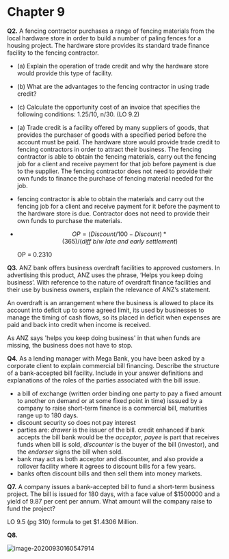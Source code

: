 # Chapter 9

**Q2.** A fencing contractor purchases a range of fencing materials from the local hardware store in order to build a number of paling fences for a housing project. The hardware store provides its standard trade finance facility to the fencing contractor.

* (a) Explain the operation of trade credit and why the hardware store would provide this type of facility.
* (b) What are the advantages to the fencing contractor in using trade credit?
* (c) Calculate the opportunity cost of an invoice that specifies the following conditions: 1.25/10, n/30. (LO 9.2)



* (a) Trade credit is a facility offered by many suppliers of goods, that provides the purchaser of goods with a specified period before the account must be paid.
	The hardware store would provide trade credit to fencing contractors in order to attract their business. The fencing contractor is able to obtain the fencing materials, carry out the fencing job for a client and receive payment for that job before payment is due to the supplier. The fencing contractor does not need to provide their own funds to finance the purchase of fencing material needed for the job.

* fencing contractor is able to obtain the materials and carry out the fencing job for a client and receive payment for it before the payment to the hardware store is due. Contractor does not need to provide their own funds to purchase the materials.

* $$OP = (Discount/ 100 - Discount) * (365)/(diff\ b/w\ late\ and\ early\ settlement)$$

	OP = 0.2310



**Q3.** ANZ bank offers business overdraft facilities to approved customers. In advertising this product, ANZ uses the phrase, ‘Helps you keep doing business’. With reference to the nature of overdraft finance facilities and their use by business owners, explain the relevance of ANZ’s statement.

An overdraft is an arrangement where the business is allowed to place its account into deficit up to some agreed limit, its used by businesses to manage the timing of cash flows, so its placed in deficit when expenses are paid and back into credit when income is received.

As ANZ says 'helps you keep doing business' in that when funds are missing, the business does not have to stop.



**Q4.** As a lending manager with Mega Bank, you have been asked by a corporate client to explain commercial bill financing. Describe the structure of a bank-accepted bill facility. Include in your answer definitions and explanations of the roles of the parties associated with the bill issue. 

* a bill of exchange (written order binding one party to pay a fixed amount to another on demand or at some fixed point in time) isssued by a company to raise short-term finance is a commercial bill, maturities range up to 180 days.
* discount security so does not pay interest
* parties are: *drawer* is the issuer of the bill. credit enhanced if bank accepts the bill bank would be the *acceptor*, *payee* is part that receives funds when bill is sold, *discounter* is the buyer of the bill (investor), and the *endorser* signs the bill when sold.
* bank may act as both acceptor and discounter, and also provide a rollover facility where it agrees to discount bills for a few years.
* banks often discount bills and then sell them into money markets.



**Q7.** A company issues a bank-accepted bill to fund a short-term business project. The bill is issued for 180 days, with a face value of $1500000 and a yield of 9.87 per cent per annum. What amount will the company raise to fund the project?

LO 9.5 (pg 310) formula to get $1.4306 Million.



**Q8.** 

![image-20200930160547914](C:\Users\subra\Documents\Notes\UNSW\20T3\1612fins\tut_questions.assets\image-20200930160547914.png)